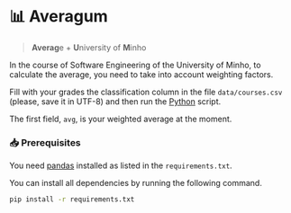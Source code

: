 # :bar_chart: Averagum
> **Averag**e + **U**niversity of **M**inho

In the course of Software Engineering of the University of Minho, to calculate
the average, you need to take into account weighting factors.

Fill with your grades the classification column in the file `data/courses.csv`
(please, save it in UTF-8) and then run the [Python](averagum.py) script.

The first field, `avg`, is your weighted average at the moment.


### :inbox_tray: Prerequisites

You need [pandas](https://pandas.pydata.org/) installed as listed in the
`requirements.txt`.

You can install all dependencies by running the following command.

```sh
pip install -r requirements.txt
```

